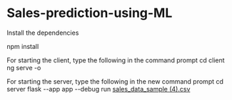 # Sales-prediction-using-ML

Install the dependencies

npm install

For starting the client, type the following in the command prompt
cd client 
ng serve -o

For starting the server, type the following in the new command prompt
cd server
flask --app app --debug run
[sales_data_sample (4).csv](https://github.com/Madhubalan22/Sales-prediction-using-ML/files/11821107/sales_data_sample.4.csv)
